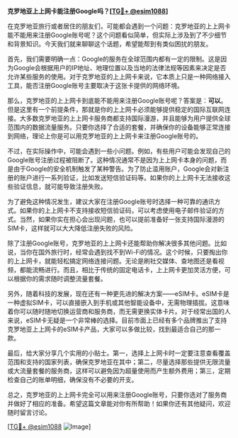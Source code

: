 **克罗地亚上上网卡能注册Google吗？[[TG💪+ @esim1088](https://t.me/s/esim1088)]**

在克罗地亚旅行或者居住的朋友们，可能都会遇到一个问题：克罗地亚的上上网卡能不能用来注册Google账号呢？这个问题看似简单，但实际上涉及到了不少细节和背景知识。今天我们就来聊聊这个话题，希望能帮到有类似困扰的朋友。

首先，我们需要明确一点：Google的服务在全球范围内都有一定的限制。这是因为Google会根据用户的IP地址、地理位置以及当地的法律法规等因素来决定是否允许某些服务的使用。对于克罗地亚的上上网卡来说，它本质上只是一种网络接入工具，能否注册Google账号主要取决于这张卡提供的网络环境。

那么，克罗地亚的上上网卡到底能不能用来注册Google账号呢？答案是：**可以**。但是这里有一个前提条件，那就是你的上上网卡必须能够提供稳定的国际互联网连接。大多数克罗地亚的上上网卡服务商都支持国际漫游，并且能够为用户提供全球范围内的数据流量服务。只要你选择了合适的套餐，并确保你的设备能够正常连接到网络，理论上你是可以用克罗地亚的上上网卡来注册Google账号的。

不过，在实际操作中，可能会遇到一些小问题。例如，有些用户可能会发现自己的Google账号注册过程被阻断了。这种情况通常不是因为上上网卡本身的问题，而是由于Google的安全机制触发了某种警告。为了防止滥用账户，Google会对新注册的账户进行一系列验证，比如发送短信验证码等。如果你的上上网卡无法接收这些验证信息，就可能导致注册失败。

为了避免这种情况发生，建议大家在注册Google账号时选择一种可靠的通讯方式。如果你的上上网卡不支持接收短信验证码，可以考虑使用电子邮件验证的方式。当然，如果你实在担心会出现问题，也可以提前准备好一张支持国际漫游的SIM卡，这样就可以大大降低注册失败的风险。

除了注册Google账号，克罗地亚的上上网卡还能帮助你解决很多其他问题。比如说，当你在国外旅行时，经常会遇到找不到Wi-Fi的情况。这个时候，只要掏出你的上上网卡，就能轻松搞定网络连接问题。无论是刷社交媒体、查地图还是看视频，都能流畅进行。而且，相比于传统的固定电话卡，上上网卡更加灵活方便，可以根据你的需求随时调整流量套餐。

另外，随着科技的发展，现在还有一种更先进的解决方案——eSIM卡。eSIM卡是一种虚拟SIM卡，可以直接嵌入到手机或其他智能设备中，无需物理插拔。这意味着你可以随时随地切换运营商和服务商，而无需更换实体卡片。对于经常出国的人来说，eSIM卡无疑是一个非常棒的选择。目前市面上已经有多个品牌推出了支持克罗地亚上上网卡的eSIM卡产品，大家可以多做比较，找到最适合自己的那一款。

最后，给大家分享几个实用的小贴士。第一，选择上上网卡时一定要注意查看覆盖范围和支持的国家列表，确保克罗地亚在其中；第二，尽量选择那些提供无限流量或大流量套餐的服务商，这样可以避免因为超量使用而产生额外费用；第三，定期检查自己的账单明细，确保没有不必要的开支。

总之，克罗地亚的上上网卡完全可以用来注册Google账号，只要你选对了服务商并做好了相应的准备。希望这篇文章能对你有所帮助！如果你还有其他疑问，欢迎随时留言讨论。

[[TG💪+ @esim1088](https://t.me/s/esim1088) ![Image](https://i.postimg.cc/4NQfJmqS/Snipaste-2025-05-13-00-14-12.png)]